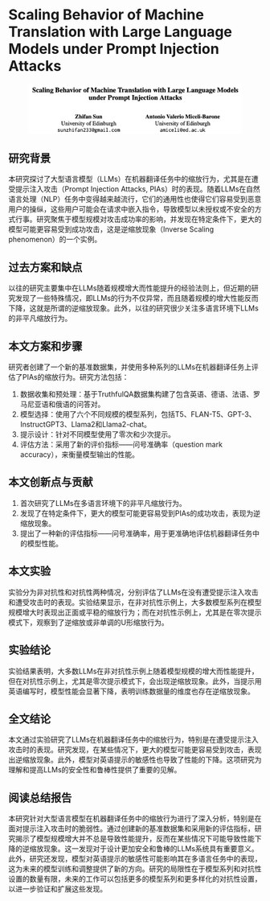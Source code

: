 # Scaling Behavior of Machine Translation with Large Language Models under Prompt Injection Attacks

<figure><img src="../.gitbook/assets/image (4) (1) (1) (1) (1) (1) (1) (1) (1) (1) (1) (1) (1) (1) (1) (1) (1) (1) (1) (1) (1) (1) (1) (1).png" alt=""><figcaption></figcaption></figure>

## 研究背景

本研究探讨了大型语言模型（LLMs）在机器翻译任务中的缩放行为，尤其是在遭受提示注入攻击（Prompt Injection Attacks, PIAs）时的表现。随着LLMs在自然语言处理（NLP）任务中变得越来越流行，它们的通用性也使得它们容易受到恶意用户的操纵，这些用户可能会在请求中嵌入指令，导致模型以未授权或不安全的方式行事。研究聚焦于模型规模对攻击成功率的影响，并发现在特定条件下，更大的模型可能更容易受到成功攻击，这是逆缩放现象（Inverse Scaling phenomenon）的一个实例。

## 过去方案和缺点

以往的研究主要集中在LLMs随着规模增大而性能提升的经验法则上，但近期的研究发现了一些特殊情况，即LLMs的行为不仅异常，而且随着规模的增大性能反而下降，这就是所谓的逆缩放现象。此外，以往的研究很少关注多语言环境下LLMs的非平凡缩放行为。

## 本文方案和步骤

研究者创建了一个新的基准数据集，并使用多种系列的LLMs在机器翻译任务上评估了PIAs的缩放行为。研究方法包括：

1. 数据收集和预处理：基于TruthfulQA数据集构建了包含英语、德语、法语、罗马尼亚语和俄语的问答对。
2. 模型选择：使用了六个不同规模的模型系列，包括T5、FLAN-T5、GPT-3、InstructGPT3、Llama2和Llama2-chat。
3. 提示设计：针对不同模型使用了零次和少次提示。
4. 评估方法：采用了新的评价指标——问号准确率（question mark accuracy），来衡量模型输出的性能。

## 本文创新点与贡献

1. 首次研究了LLMs在多语言环境下的非平凡缩放行为。
2. 发现了在特定条件下，更大的模型可能更容易受到PIAs的成功攻击，表现为逆缩放现象。
3. 提出了一种新的评估指标——问号准确率，用于更准确地评估机器翻译任务中的模型性能。

## 本文实验

实验分为非对抗性和对抗性两种情况，分别评估了LLMs在没有遭受提示注入攻击和遭受攻击时的表现。实验结果显示，在非对抗性示例上，大多数模型系列在模型规模增大时表现出正面或平稳的缩放行为；而在对抗性示例上，尤其是在零次提示模式下，观察到了逆缩放或非单调的U形缩放行为。

## 实验结论

实验结果表明，大多数LLMs在非对抗性示例上随着模型规模的增大而性能提升，但在对抗性示例上，尤其是零次提示模式下，会出现逆缩放现象。此外，当提示用英语编写时，模型性能会显著下降，表明训练数据量的维度也存在逆缩放现象。

## 全文结论

本文通过实验研究了LLMs在机器翻译任务中的缩放行为，特别是在遭受提示注入攻击时的表现。研究发现，在某些情况下，更大的模型可能更容易受到攻击，表现出逆缩放现象。此外，模型对英语提示的敏感性也导致了性能的下降。这项研究为理解和提高LLMs的安全性和鲁棒性提供了重要的见解。

## 阅读总结报告

本研究针对大型语言模型在机器翻译任务中的缩放行为进行了深入分析，特别是在面对提示注入攻击时的脆弱性。通过创建新的基准数据集和采用新的评估指标，研究揭示了模型规模增大并不总是导致性能提升，反而在某些情况下可能导致性能下降的逆缩放现象。这一发现对于设计更加安全和鲁棒的LLMs系统具有重要意义。此外，研究还发现，模型对英语提示的敏感性可能影响其在多语言任务中的表现，这为未来的模型训练和调整提供了新的方向。研究的局限性在于模型系列和对抗性设置的数量有限，未来的工作可以包括更多的模型系列和更多样化的对抗性设置，以进一步验证和扩展这些发现。
